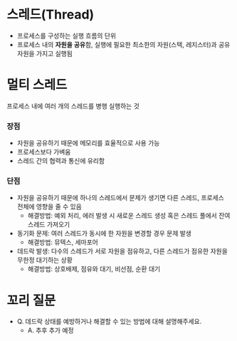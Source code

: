 # 스레드(Thread)

- 프로세스를 구성하는 실행 흐름의 단위
- 프로세스 내의 **자원을 공유**함, 실행에 필요한 최소한의 자원(스택, 레지스터)과 공유 자원을 가지고 실행됨

# 멀티 스레드

프로세스 내에 여러 개의 스레드를 병행 실행하는 것

### 장점

- 자원을 공유하기 때문에 메모리를 효율적으로 사용 가능
- 프로세스보다 가벼움
- 스레드 간의 협력과 통신에 유리함

### 단점

- 자원을 공유하기 때문에 하나의 스레드에서 문제가 생기면 다른 스레드, 프로세스 전체에 영향을 줄 수 있음
  - 해결방법: 예외 처리, 에러 발생 시 새로운 스레드 생성 혹은 스레드 풀에서 잔여 스레드 가져오기
- 동기화 문제: 여러 스레드가 동시에 한 자원을 변경할 경우 문제 발생
  - 해결방법: 뮤텍스, 세마포어
- 데드락 발생: 다수의 스레드가 서로 자원을 점유하고, 다른 스레드가 점유한 자원을 무한정 대기하는 상황
  - 해결방법: 상호배제, 점유와 대기, 비선점, 순환 대기

# 꼬리 질문

- Q. 데드락 상태를 예방하거나 해결할 수 있는 방법에 대해 설명해주세요.
  - A. 추후 추가 예정
